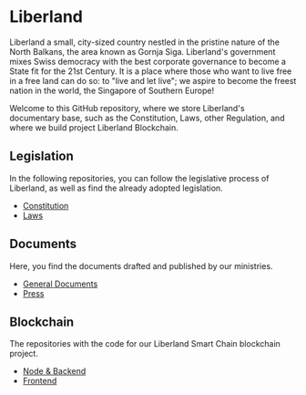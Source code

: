 # Liberland
Liberland a small, city-sized country nestled in the pristine nature of the North Balkans, the area known as Gornja Siga. Liberland's government mixes Swiss democracy with the best corporate governance to become a State fit for the 21st Century. It is a place where those who want to live free in a free land can do so: to "live and let live"; we aspire to become the freest nation in the world, the Singapore of Southern Europe!

Welcome to this GitHub repository, where we store Liberland's documentary base, such as the Constitution, Laws, other Regulation, and where we build project
Liberland Blockchain.

## Legislation
In the following repositories, you can follow the legislative process of Liberland, as well as find the already adopted legislation.
- [Constitution](https://github.com/liberland/constitution)  
- [Laws](https://github.com/liberland/laws)  

## Documents
Here, you find the documents drafted and published by our ministries.
- [General Documents](https://github.com/liberland/docs)  
- [Press](https://github.com/liberland/pressrelease)  

## Blockchain
The repositories with the code for our Liberland Smart Chain blockchain project.
- [Node & Backend](https://github.com/liberland/liberland_substrate)  
- [Frontend](https://github.com/liberland/liberland_frontend)  
